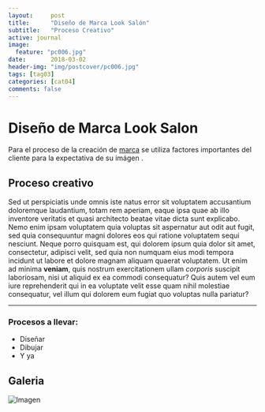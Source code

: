 ```yaml
---
layout:     post
title:      "Diseño de Marca Look Salón"
subtitle:   "Proceso Creativo"
active: journal
image:
  feature: "pc006.jpg"
date:       2018-03-02 
header-img: "img/postcover/pc006.jpg"
tags: [tag03]
categories: [cat04]
comments: false
---
```

# Diseño de Marca Look Salon

Para el proceso de la creación de [marca](http://fb.com) se utiliza factores importantes del cliente para la expectativa de su imágen .

## Proceso creativo
Sed ut perspiciatis unde omnis iste natus error sit voluptatem accusantium doloremque laudantium, totam rem aperiam, eaque ipsa quae ab illo inventore veritatis et quasi architecto beatae vitae dicta sunt explicabo. Nemo enim ipsam voluptatem quia voluptas sit aspernatur aut odit aut fugit, sed quia consequuntur magni dolores eos qui ratione voluptatem sequi nesciunt. Neque porro quisquam est, qui dolorem ipsum quia dolor sit amet, consectetur, adipisci velit, sed quia non numquam eius modi tempora incidunt ut labore et dolore magnam aliquam quaerat voluptatem. Ut enim ad minima **veniam**, quis nostrum exercitationem ullam *corporis* suscipit laboriosam, nisi ut aliquid ex ea commodi consequatur? Quis autem vel eum iure reprehenderit qui in ea voluptate velit esse quam nihil molestiae consequatur, vel illum qui dolorem eum fugiat quo voluptas nulla pariatur?

---

### Procesos a llevar:

- Diseñar
- Dibujar
- Y ya

## Galeria

![Imagen](https://raw.githubusercontent.com/danielcblanco/sitio/gh-pages/img/postcover/pc001.jpg "conejo")

 
